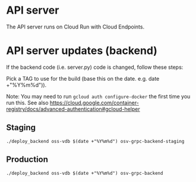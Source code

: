 # API server

The API server runs on Cloud Run with Cloud Endpoints.

# API server updates (backend)

If the backend code (i.e. server.py) code is changed, follow these steps:

Pick a TAG to use for the build (base this on the date. e.g. date +"%Y%m%d")).

Note: You may need to run `gcloud auth configure-docker` the first time you run
this. See also
https://cloud.google.com/container-registry/docs/advanced-authentication#gcloud-helper

## Staging

```
./deploy_backend oss-vdb $(date +"%Y%m%d") osv-grpc-backend-staging
```

## Production

```
./deploy_backend oss-vdb $(date +"%Y%m%d") osv-grpc-backend
```
